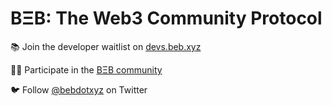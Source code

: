 # **BΞB: The Web3 Community Protocol**

📚 Join the developer waitlist on [devs.beb.xyz](https://dev.beb.xyz)

👩‍💻 Participate in the [BΞB community](https://beb.xyz)

🐦 Follow [@bebdotxyz](https://twitter.com/bebdotxyz) on Twitter
